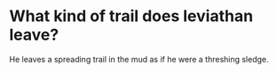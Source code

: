 # What kind of trail does leviathan leave?

He leaves a spreading trail in the mud as if he were a threshing sledge.
